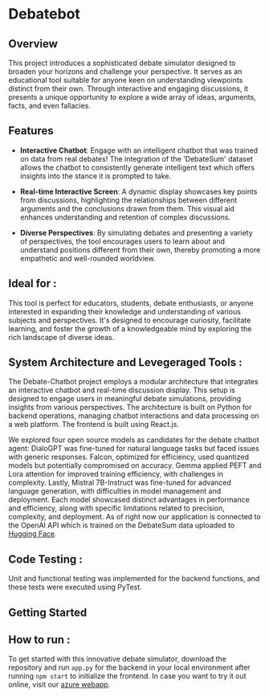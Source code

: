 # Debatebot

## Overview

This project introduces a sophisticated debate simulator designed to broaden your horizons and challenge your perspective. It serves as an educational tool suitable for anyone keen on understanding viewpoints distinct from their own. Through interactive and engaging discussions, it presents a unique opportunity to explore a wide array of ideas, arguments, facts, and even fallacies.

## Features

- **Interactive Chatbot**: Engage with an intelligent chatbot that was trained on data from real debates! The integration of the 'DebateSum' dataset allows the chatbot to consistently generate intelligent text which offers insights into the stance it is prompted to take. 

- **Real-time Interactive Screen**: A dynamic display showcases key points from discussions, highlighting the relationships between different arguments and the conclusions drawn from them. This visual aid enhances understanding and retention of complex discussions.

- **Diverse Perspectives**: By simulating debates and presenting a variety of perspectives, the tool encourages users to learn about and understand positions different from their own, thereby promoting a more empathetic and well-rounded worldview.

## Ideal for :

This tool is perfect for educators, students, debate enthusiasts, or anyone interested in expanding their knowledge and understanding of various subjects and perspectives. It's designed to encourage curiosity, facilitate learning, and foster the growth of a knowledgeable mind by exploring the rich landscape of diverse ideas.

## System Architecture and Levegeraged Tools : 

The Debate-Chatbot project employs a modular architecture that integrates an interactive chatbot and real-time discussion display. This setup is designed to engage users in meaningful debate simulations, providing insights from various perspectives. The architecture is built on Python for backend operations, managing chatbot interactions and data processing on a web platform. The frontend is built using React.js.  

We explored four open source models as candidates for the debate chatbot agent: DialoGPT was fine-tuned for natural language tasks but faced issues with generic responses. Falcon, optimized for efficiency, used quantized models but potentially compromised on accuracy. Gemma applied PEFT and Lora attention for improved training efficiency, with challenges in complexity. Lastly, Mistral 7B-Instruct was fine-tuned for advanced language generation, with difficulties in model management and deployment. Each model showcased distinct advantages in performance and efficiency, along with specific limitations related to precision, complexity, and deployment. As of right now our application is connected to the OpenAI API which is trained on the DebateSum data uploaded to [Hugging Face](https://huggingface.co/asaurasieu/debatebot/tree/main). 
 
## Code Testing :

Unit and functional testing was implemented for the backend functions, and these tests were executed using PyTest. 
## Getting Started

## How to run :

To get started with this innovative debate simulator, download the repository and run `app.py` for the backend in your local environment after running `npm start` to initialize the frontend. In case you want to try it out online, visit our [azure webapp](debatebot.azurewebsites.net). 




